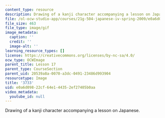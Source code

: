 ```yaml
---
content_type: resource
description: Drawing of a kanji character accompanying a lesson on Japanese.
file: /ol-ocw-studio-app/courses/21g-504-japanese-iv-spring-2009/e0a6d09822cf64e144352ef27405b0aa_3733.gif
file_size: 463
file_type: image/gif
image_metadata:
  caption: ''
  credit: ''
  image-alt: ''
learning_resource_types: []
license: https://creativecommons.org/licenses/by-nc-sa/4.0/
ocw_type: OCWImage
parent_title: Lesson 17
parent_type: CourseSection
parent_uid: 20539a8a-0070-a3dc-0491-23486d993904
resourcetype: Image
title: '3733'
uid: e0a6d098-22cf-64e1-4435-2ef27405b0aa
video_metadata:
  youtube_id: null
---
```

Drawing of a kanji character accompanying a lesson on Japanese.